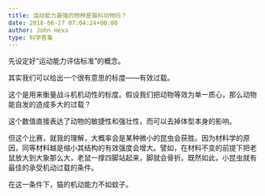 ```yaml
---
title: 运动能力最强的物种是猫科动物吗？
date: 2018-06-27 07:04:24+00:00
author: John Hexa
type: 科学答集
---
```

先设定好“运动能力评估标准”的概念。  
  
其实我们可以给出一个很有意思的标度——有效过载。  
  
这个是用来衡量战斗机机动性的标度。假设我们把动物等效为单一质心，那么动物能自发的造成多大的过载？  
  
这个数值直接表达了动物的敏捷性和强壮性，而可以去掉体型本身的影响。  
  
但这个比赛，就我的理解，大概率会是某种微小的昆虫会获胜。因为材料学的原因，同等材料越是缩小其结构的有效强度会增大。譬如，在材料不变的前提下把老鼠放大到大象那么大，老鼠一撑四脚站起来，脚就会骨折。既然如此，小昆虫就有最佳的承受机动过载的条件。  
  
在这一条件下，猫的机动能力不如蚊子。
